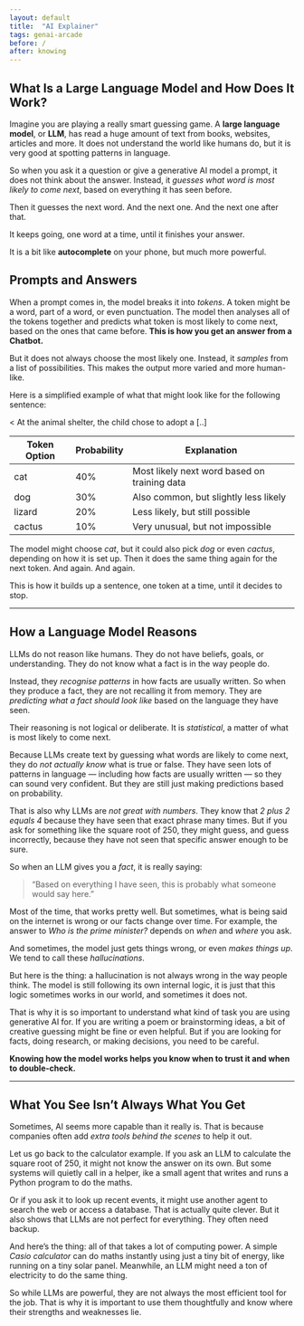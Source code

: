 ```yaml
---
layout: default
title:  "AI Explainer"
tags: genai-arcade
before: /
after: knowing
---
```

## What Is a Large Language Model and How Does It Work?

Imagine you are playing a really smart guessing game. A **large language model**, or **LLM**, has read a huge amount of text from books, websites, articles and more. It does not understand the world like humans do, but it is very good at spotting patterns in language.

So when you ask it a question or give a generative AI model a prompt, it does not think about the answer. Instead, it *guesses what word is most likely to come next*, based on everything it has seen before.

Then it guesses the next word. And the next one. And the next one after that.

It keeps going, one word at a time, until it finishes your answer.

It is a bit like **autocomplete** on your phone, but much more powerful.

## Prompts and Answers

When a prompt comes in, the model breaks it into *tokens*. A token might be a word, part of a word, or even punctuation. The model then analyses all of the tokens together and predicts what token is most likely to come next, based on the ones that came before. **This is how you get an answer from a Chatbot.**

But it does not always choose the most likely one. Instead, it *samples* from a list of possibilities. This makes the output more varied and more human-like.

Here is a simplified example of what that might look like for the following sentence:

< At the animal shelter, the child chose to adopt a [..] 

| Token Option | Probability | Explanation |
|--------------|-------------|-------------|
| cat          | 40%         | Most likely next word based on training data |
| dog          | 30%         | Also common, but slightly less likely |
| lizard          | 20%         | Less likely, but still possible |
| cactus       | 10%         | Very unusual, but not impossible |

The model might choose *cat*, but it could also pick *dog* or even *cactus*, depending on how it is set up. Then it does the same thing again for the next token. And again. And again.

This is how it builds up a sentence, one token at a time, until it decides to stop.

---

## How a Language Model Reasons

LLMs do not reason like humans. They do not have beliefs, goals, or understanding. They do not know what a fact is in the way people do.

Instead, they *recognise patterns* in how facts are usually written. So when they produce a fact, they are not recalling it from memory. They are *predicting what a fact should look like* based on the language they have seen.

Their reasoning is not logical or deliberate. It is *statistical*, a matter of what is most likely to come next.

Because LLMs create text by guessing what words are likely to come next, they do *not actually know* what is true or false. They have seen lots of patterns in language — including how facts are usually written — so they can sound very confident. But they are still just making predictions based on probability.

That is also why LLMs are *not great with numbers*. They know that *2 plus 2 equals 4* because they have seen that exact phrase many times. But if you ask for something like the square root of 250, they might guess, and guess incorrectly, because they have not seen that specific answer enough to be sure.

So when an LLM gives you a *fact*, it is really saying:

> “Based on everything I have seen, this is probably what someone would say here.”

Most of the time, that works pretty well. But sometimes, what is being said on the internet is wrong or our facts change over time. For example, the answer to *Who is the prime minister?* depends on *when* and *where* you ask.

And sometimes, the model just gets things wrong, or even *makes things up*. We tend to call these *hallucinations*.

But here is the thing: a hallucination is not always wrong in the way people think. The model is still following its own internal logic, it is just that this logic sometimes works in our world, and sometimes it does not.

That is why it is so important to understand what kind of task you are using generative AI for. If you are writing a poem or brainstorming ideas, a bit of creative guessing might be fine or even helpful. But if you are looking for facts, doing research, or making decisions, you need to be careful.

**Knowing how the model works helps you know when to trust it and when to double-check.**

---

## What You See Isn’t Always What You Get

Sometimes, AI seems more capable than it really is. That is because companies often add *extra tools behind the scenes* to help it out.

Let us go back to the calculator example. If you ask an LLM to calculate the square root of 250, it might not know the answer on its own. But some systems will quietly call in a helper, ike a small agent that writes and runs a Python program to do the maths.

Or if you ask it to look up recent events, it might use another agent to search the web or access a database. That is actually quite clever. But it also shows that LLMs are not perfect for everything. They often need backup.

And here’s the thing: all of that takes a lot of computing power. A simple *Casio calculator* can do maths instantly using just a tiny bit of energy, like running on a tiny solar panel. Meanwhile, an LLM might need a ton of electricity to do the same thing.

So while LLMs are powerful, they are not always the most efficient tool for the job. That is why it is important to use them thoughtfully and know where their strengths and weaknesses lie. 
